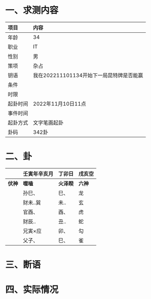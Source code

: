 # 一、求测内容
|项目|内容|
|:-|:-|
|年龄|34|
|职业|IT|
|性别|男|
|策项|杂占|
|钥语|我在202211101134开始下一局昆特牌是否能赢|
|条件||
|时限||
|起卦时间|2022年11月10日11点|
|事件时间||
|起卦方式|文字笔画起卦|
|卦码|342卦|

# 二、卦
||壬寅年辛亥月|丁卯日|戌亥空|
|:-|:-|:-|:-|
|**伏神**|**噬嗑**|**火泽睽**|**六神**|
||孙巳、|巳、|龙|
||财未..巽|未..|玄|
||官酉、|酉、|虎|
||财辰..|丑..|蛇|
||兄寅×应|卯、|勾|
||父子、|巳、|雀|


# 三、断语

# 四、实际情况